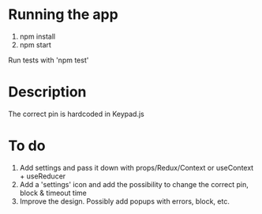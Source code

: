 # Running the app

1. npm install
2. npm start

Run tests with 'npm test'

# Description

The correct pin is hardcoded in Keypad.js


# To do

1. Add settings and pass it down with props/Redux/Context or useContext + useReducer
2. Add a 'settings' icon and add the possibility to change the correct pin, block & timeout time
3. Improve the design. Possibly add popups with errors, block, etc.